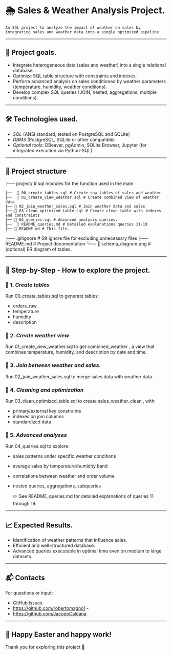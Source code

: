 # 🌦️ Sales & Weather Analysis Project.

	An SQL project to analyze the impact of weather on sales by integrating sales and weather data into a single optimized pipeline.

---

## 📌 Project goals.

- Integrate heterogeneous data (sales and weather) into a single relational database.
- Optimize SQL table structure with constraints and indexes.
- Perform advanced analysis on sales conditioned by weather parameters (temperature, humidity, weather conditions).
- Develop complex SQL queries (JOIN, nested, aggregations, multiple conditions).

---

## 🛠️ Technologies used.

- *SQL* (ANSI standard, tested on PostgreSQL and SQLite)
- *DBMS* (PostgreSQL, SQLite or other compatible)
- *Optional tools*: DBeaver, pgAdmin, SQLite Browser, Jupyter (for integrated execution via Python-SQL)

---

## 📁 Project structure




├── project/                 # sql modules for the function used in the main 

	├──  📜 00_create_tables.sql # Create raw tables of sales and weather
 	├──  📜 01_create_view_weather.sql # Create combined view of weather data
 	├── 📜 02_join_weather_sales.sql # Join weather data and sales
 	├── 📜 03_clean_optimized_table.sql # Create clean table with indexes and constraints
 	├── 📜 04_queries.sql # Advanced analysis queries.
 	├──  📜 README_queries.md # Detailed explanations queries 11-19
	├── 📜 README.md # This file.
        
├── .gitignore            # Git ignore file for excluding unnecessary files
├── README.md             # Project documentation
└── 📜 schema_diagram.png # (optional) ER diagram of tables.



---

## 🧭 Step-by-Step - How to explore the project.

### 🔹 1. *Create tables*
Run 00_create_tables.sql to generate tables:
- orders_raw
- temperature
- humidity
- description

### 🔹 2. *Create weather view*
Run 01_create_view_weather.sql to get combined_weather , a view that combines temperature, humidity, and description by date and time.

### 🔹 3. *Join between weather and sales*.
Run 02_join_weather_sales.sql to merge sales data with weather data.

### 🔹 4. *Cleaning and optimization*
Run 03_clean_optimized_table.sql to create sales_weather_clean , with:
- primary/external key constraints
- indexes on join columns
- standardized data

### 🔹 5. *Advanced analyses*
Run 04_queries.sql to explore:
- sales patterns under specific weather conditions
- average sales by temperature/humidity band
- correlations between weather and order volume
- nested queries, aggregations, subqueries

	✏️ See README_queries.md for detailed explanations of queries 11 through 19.

---

## 📈 Expected Results.

- Identification of weather patterns that influence sales.
- Efficient and well-structured database.
- Advanced queries executable in optimal time even on medium to large datasets.

---

## 📬 Contacts

For questions or input:
- GitHub issues
- https://github.com/robertomagno1 -
- https://github.com/JacopoCaldana

---

## 🐣 Happy Easter and happy work!  
Thank you for exploring this project 🌱





